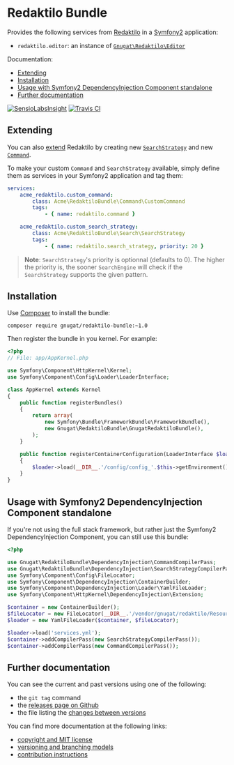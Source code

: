 # Redaktilo Bundle

Provides the following services from [Redaktilo](http://github.com/gnugat/redaktilo)
in a [Symfony2](http://symfony.com) application:

* `redaktilo.editor`: an instance of [`Gnugat\Redaktilo\Editor`](http://github.com/gnugat/redaktilo/tree/master/src/Gnugat/Redaktilo/Editor.php)

Documentation:

* [Extending](#extending)
* [Installation](#installation)
* [Usage with Symfony2 DependencyInjection Component standalone](#usage-with-symfony2-dependencyinjection-component-standalone)
* [Further documentation](#further-documentation)

[![SensioLabsInsight](https://insight.sensiolabs.com/projects/57bf6bda-fec9-405d-8e73-ff1ecbeba868/mini.png)](https://insight.sensiolabs.com/projects/57bf6bda-fec9-405d-8e73-ff1ecbeba868)
[![Travis CI](https://travis-ci.org/gnugat/redaktilo-bundle.png)](https://travis-ci.org/gnugat/redaktilo-bundle)

## Extending

You can also [extend](http://github.com/gnugat/redaktilo/tree/master/doc/05-extending.md)
Redaktilo by creating new [`SearchStrategy`](http://github.com/gnugat/redaktilo/tree/master/src/Gnugat/Redaktilo/Search/SearchStrategy.php)
and new [`Command`](http://github.com/gnugat/redaktilo/tree/master/src/Gnugat/Redaktilo/Command/Command.php).

To make your custom `Command` and `SearchStrategy` available, simply define them
as services in your Symfony2 application and tag them:

```yaml
services:
    acme_redaktilo.custom_command:
        class: Acme\RedaktiloBundle\Command\CustomCommand
        tags:
            - { name: redaktilo.command }

    acme_redaktilo.custom_search_strategy:
        class: Acme\RedaktiloBundle\Search\SearchStrategy
        tags:
            - { name: redaktilo.search_strategy, priority: 20 }
```

> **Note**: `SearchStrategy`'s priority is optionnal (defaults to 0).
> The higher the priority is, the sooner `SearchEngine` will check if the
> `SearchStrategy` supports the given pattern.

## Installation

Use [Composer](http://getcomposer.com) to install the bundle:

    composer require gnugat/redaktilo-bundle:~1.0

Then register the bundle in you kernel. For example:

```php
<?php
// File: app/AppKernel.php

use Symfony\Component\HttpKernel\Kernel;
use Symfony\Component\Config\Loader\LoaderInterface;

class AppKernel extends Kernel
{
    public function registerBundles()
    {
        return array(
            new Symfony\Bundle\FrameworkBundle\FrameworkBundle(),
            new Gnugat\RedaktiloBundle\GnugatRedaktiloBundle(),
        );
    }

    public function registerContainerConfiguration(LoaderInterface $loader)
    {
        $loader->load(__DIR__.'/config/config_'.$this->getEnvironment().'.yml');
    }
}
```

## Usage with Symfony2 DependencyInjection Component standalone

If you're not using the full stack framework, but rather just the Symfony2
DependencyInjection Component, you can still use this bundle:

```php
<?php

use Gnugat\RedaktiloBundle\DependencyInjection\CommandCompilerPass;
use Gnugat\RedaktiloBundle\DependencyInjection\SearchStrategyCompilerPass;
use Symfony\Component\Config\FileLocator;
use Symfony\Component\DependencyInjection\ContainerBuilder;
use Symfony\Component\DependencyInjection\Loader\YamlFileLoader;
use Symfony\Component\HttpKernel\DependencyInjection\Extension;

$container = new ContainerBuilder();
$fileLocator = new FileLocator(__DIR__.'/vendor/gnugat/redaktilo/Resources/config');
$loader = new YamlFileLoader($container, $fileLocator);

$loader->load('services.yml');
$container->addCompilerPass(new SearchStrategyCompilerPass());
$container->addCompilerPass(new CommandCompilerPass());
```

## Further documentation

You can see the current and past versions using one of the following:

* the `git tag` command
* the [releases page on Github](https://github.com/gnugat/redaktilo/releases)
* the file listing the [changes between versions](CHANGELOG.md)

You can find more documentation at the following links:

* [copyright and MIT license](LICENSE)
* [versioning and branching models](VERSIONING.md)
* [contribution instructions](CONTRIBUTING.md)
